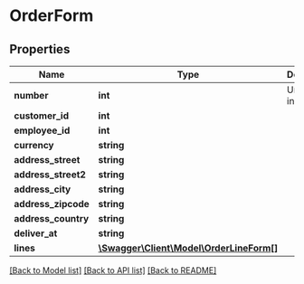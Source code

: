 # OrderForm

## Properties
Name | Type | Description | Notes
------------ | ------------- | ------------- | -------------
**number** | **int** | Unique integer | [optional] 
**customer_id** | **int** |  | 
**employee_id** | **int** |  | 
**currency** | **string** |  | [optional] 
**address_street** | **string** |  | [optional] 
**address_street2** | **string** |  | [optional] 
**address_city** | **string** |  | [optional] 
**address_zipcode** | **string** |  | [optional] 
**address_country** | **string** |  | [optional] 
**deliver_at** | **string** |  | [optional] 
**lines** | [**\Swagger\Client\Model\OrderLineForm[]**](OrderLineForm.md) |  | 

[[Back to Model list]](../README.md#documentation-for-models) [[Back to API list]](../README.md#documentation-for-api-endpoints) [[Back to README]](../README.md)


